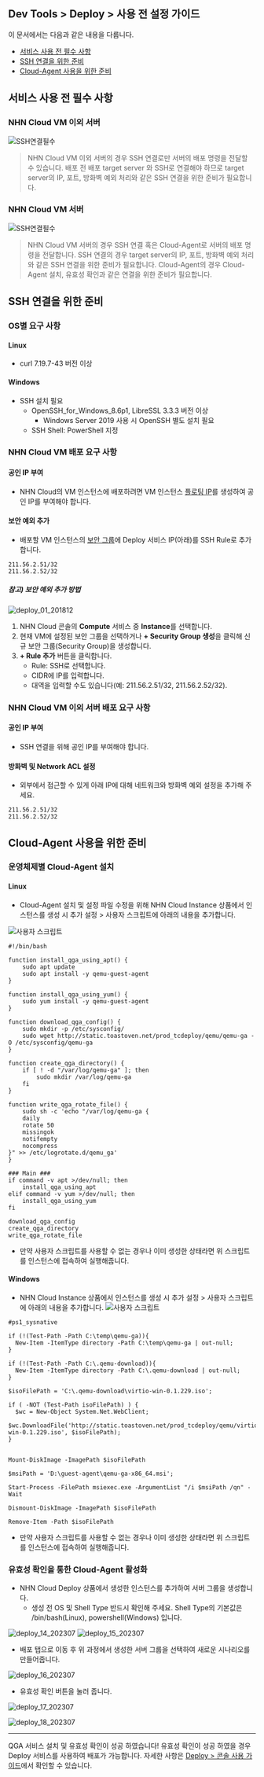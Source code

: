 ## Dev Tools > Deploy > 사용 전 설정 가이드

이 문서에서는 다음과 같은 내용을 다룹니다.

* [서비스 사용 전 필수 사항](/Dev%20Tools/Deploy/ko/setup-guide-gov/#_1)
* [SSH 연결을 위한 준비](/Dev%20Tools/Deploy/ko/setup-guide-gov/#ssh)
* [Cloud-Agent 사용을 위한 준비](/Dev%20Tools/Deploy/ko/setup-guide-gov/#cloud-agent)

## 서비스 사용 전 필수 사항

### NHN Cloud VM 이외 서버
![SSH연결필수](https://kr1-api-object-storage.nhncloudservice.com/v1/AUTH_2acdfabf4efe4efc8a04c00b348110c9/cdn_origin/prod_tcdeploy/deploy_20_202307.png)

> NHN Cloud VM 이외 서버의 경우 SSH 연결로만 서버의 배포 명령을 전달할 수 있습니다.
> 배포 전 배포 target server 와 SSH로 연결해야 하므로
> target server의 IP, 포트, 방화벽 예외 처리와 같은 SSH 연결을 위한 준비가 필요합니다.

### NHN Cloud VM 서버
![SSH연결필수](https://kr1-api-object-storage.nhncloudservice.com/v1/AUTH_2acdfabf4efe4efc8a04c00b348110c9/cdn_origin/prod_tcdeploy/deploy_19_202307.png)

> NHN Cloud VM 서버의 경우 SSH 연결 혹은 Cloud-Agent로 서버의 배포 명령을 전달합니다.
> SSH 연결의 경우 target server의 IP, 포트, 방화벽 예외 처리와 같은 SSH 연결을 위한 준비가 필요합니다.
> Cloud-Agent의 경우 Cloud-Agent 설치, 유효성 확인과 같은 연결을 위한 준비가 필요합니다.

## SSH 연결을 위한 준비

### OS별 요구 사항
#### Linux
* curl 7.19.7-43 버전 이상

#### Windows
* SSH 설치 필요
    * OpenSSH_for_Windows_8.6p1, LibreSSL 3.3.3 버전 이상
        * Windows Server 2019 사용 시 OpenSSH 별도 설치 필요
    * SSH Shell: PowerShell 지정

### NHN Cloud VM 배포 요구 사항
#### 공인 IP 부여
* NHN Cloud의 VM 인스턴스에 배포하려면 VM 인스턴스 [플로팅 IP](https://docs.gov-nhncloud.com/ko/Compute/Instance/ko/console-guide-gov/#ip_1)를 생성하여 공인 IP를 부여해야 합니다.

#### 보안 예외 추가
* 배포할 VM 인스턴스의 [보안 그룹](https://docs.gov-nhncloud.com/ko/Compute/Instance/ko/console-guide-gov/#_13)에 Deploy 서비스 IP(아래)를 SSH Rule로 추가합니다.
```
211.56.2.51/32
211.56.2.52/32
```
##### 참고) 보안 예외 추가 방법

![deploy_01_201812](https://static.toastoven.net/prod_tcdeploy/deploy_01_201812.png)

1. NHN Cloud 콘솔의 **Compute** 서비스 중 **Instance**를 선택합니다.
2. 현재 VM에 설정된 보안 그룹을 선택하거나 **+ Security Group 생성**을 클릭해 신규 보안 그룹(Security Group)을 생성합니다.
3. **+ Rule 추가** 버튼을 클릭합니다.
    * Rule: SSH로 선택합니다.
    * CIDR에 IP를 입력합니다.
    * 대역을 입력할 수도 있습니다(예​:​ 211.56.2.51/32, 211.56.2.52/32).

### NHN Cloud VM 이외 서버 배포 요구 사항
#### 공인 IP 부여
* SSH 연결을 위해 공인 IP를 부여해야 합니다.

#### 방화벽 및 Network ACL 설정
* 외부에서 접근할 수 있게 아래 IP에 대해 네트워크와 방화벽 예외 설정을 추가해 주세요.
```
211.56.2.51/32
211.56.2.52/32
```

## Cloud-Agent 사용을 위한 준비

### 운영체제별 Cloud-Agent 설치
#### Linux

* Cloud-Agent 설치 및 설정 파일 수정을 위해 NHN Cloud Instance 상품에서 인스턴스를 생성 시 추가 설정 > 사용자 스크립트에 아래의 내용을 추가합니다.

![사용자 스크립트](https://kr1-api-object-storage.nhncloudservice.com/v1/AUTH_2acdfabf4efe4efc8a04c00b348110c9/cdn_origin/prod_tcdeploy/deploy_21_202307.png)
```
#!/bin/bash

function install_qga_using_apt() {
    sudo apt update
    sudo apt install -y qemu-guest-agent
}

function install_qga_using_yum() {
    sudo yum install -y qemu-guest-agent
}

function download_qga_config() {
    sudo mkdir -p /etc/sysconfig/
    sudo wget http://static.toastoven.net/prod_tcdeploy/qemu/qemu-ga -O /etc/sysconfig/qemu-ga
}

function create_qga_directory() {
    if [ ! -d "/var/log/qemu-ga" ]; then
        sudo mkdir /var/log/qemu-ga
    fi
}

function write_qga_rotate_file() {
    sudo sh -c 'echo "/var/log/qemu-ga {
    daily
    rotate 50
    missingok
    notifempty
    nocompress
}" >> /etc/logrotate.d/qemu_ga'
}

### Main ###
if command -v apt >/dev/null; then
    install_qga_using_apt
elif command -v yum >/dev/null; then
    install_qga_using_yum
fi

download_qga_config
create_qga_directory
write_qga_rotate_file
```

* 만약 사용자 스크립트를 사용할 수 없는 경우나 이미 생성한 상태라면 위 스크립트를 인스턴스에 접속하여 실행해줍니다.

#### Windows
* NHN Cloud Instance 상품에서 인스턴스를 생성 시 추가 설정 > 사용자 스크립트에 아래의 내용을 추가합니다.
![사용자 스크립트](https://kr1-api-object-storage.nhncloudservice.com/v1/AUTH_2acdfabf4efe4efc8a04c00b348110c9/cdn_origin/prod_tcdeploy/deploy_21_202307.png)
```
#ps1_sysnative

if (!(Test-Path -Path C:\temp\qemu-ga)){
  New-Item -ItemType directory -Path C:\temp\qemu-ga | out-null;
}

if (!(Test-Path -Path C:\.qemu-download)){
  New-Item -ItemType directory -Path C:\.qemu-download | out-null;
}

$isoFilePath = 'C:\.qemu-download\virtio-win-0.1.229.iso';

if ( -NOT (Test-Path isoFilePath) ) {
  $wc = New-Object System.Net.WebClient;
  $wc.DownloadFile('http://static.toastoven.net/prod_tcdeploy/qemu/virtio-win-0.1.229.iso', $isoFilePath);
}


Mount-DiskImage -ImagePath $isoFilePath

$msiPath = 'D:\guest-agent\qemu-ga-x86_64.msi';

Start-Process -FilePath msiexec.exe -ArgumentList "/i $msiPath /qn" -Wait

Dismount-DiskImage -ImagePath $isoFilePath

Remove-Item -Path $isoFilePath
```
* 만약 사용자 스크립트를 사용할 수 없는 경우나 이미 생성한 상태라면 위 스크립트를 인스턴스에 접속하여 실행해줍니다.


### 유효성 확인을 통한 Cloud-Agent 활성화
* NHN Cloud Deploy 상품에서 생성한 인스턴스를 추가하여 서버 그룹을 생성합니다.
  * 생성 전 OS 및 Shell Type 반드시 확인해 주세요. Shell Type의 기본값은 /bin/bash(Linux), powershell(Windows) 입니다.

![deploy_14_202307](https://kr1-api-object-storage.nhncloudservice.com/v1/AUTH_2acdfabf4efe4efc8a04c00b348110c9/cdn_origin/prod_tcdeploy/deploy_14_202307.png)
![deploy_15_202307](https://kr1-api-object-storage.nhncloudservice.com/v1/AUTH_2acdfabf4efe4efc8a04c00b348110c9/cdn_origin/prod_tcdeploy/deploy_15_202307.png)


* 배포 탭으로 이동 후 위 과정에서 생성한 서버 그룹을 선택하여 새로운 시나리오를 만들어줍니다.

![deploy_16_202307](https://kr1-api-object-storage.nhncloudservice.com/v1/AUTH_2acdfabf4efe4efc8a04c00b348110c9/cdn_origin/prod_tcdeploy/deploy_16_202307.png)

* 유효성 확인 버튼을 눌러 줍니다.

![deploy_17_202307](https://kr1-api-object-storage.nhncloudservice.com/v1/AUTH_2acdfabf4efe4efc8a04c00b348110c9/cdn_origin/prod_tcdeploy/deploy_17_202307.png)

![deploy_18_202307](https://kr1-api-object-storage.nhncloudservice.com/v1/AUTH_2acdfabf4efe4efc8a04c00b348110c9/cdn_origin/prod_tcdeploy/deploy_18_202307.png)
- - -

QGA 서비스 설치 및 유효성 확인이 성공 하였습니다!
유효성 확인이 성공 하였을 경우 Deploy 서비스를 사용하여 배포가 가능합니다. 자세한 사항은 [Deploy > 콘솔 사용 가이드](/Dev%20Tools/Deploy/ko/console-guide-gov)에서 확인할 수 있습니다.